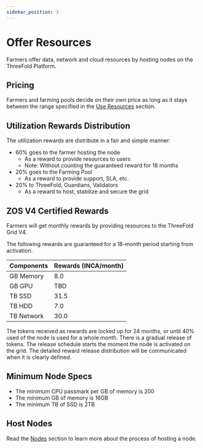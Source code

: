 ```yaml
---
sidebar_position: 3
---
```


# Offer Resources

Farmers offer data, network and cloud resources by hosting nodes on the ThreeFold Platform.

## Pricing

Farmers and farming pools decide on their own price as long as it stays between the range specified in the [Use Resources](./use_resources.md) section.

## Utilization Rewards Distribution

The utilization rewards are distribute in a fair and simple manner:

- 60% goes to the farmer hosting the node
  - As a reward to provide resources to users
  - Note: Without counting the guaranteed reward for 18 months
- 20% goes to the Farming Pool
  - As a reward to provide support, SLA, etc.
- 20% to ThreeFold, Guardians, Validators
  - As a reward to host, stabilize and secure the grid

## ZOS V4 Certified Rewards

Farmers will get monthly rewards by providing resources to the ThreeFold Grid V4.

The following rewards are guaranteed for a 18-month period starting from activation.

| Components | Rewards (INCA/month) |
|---|---|
| GB Memory | 8.0 |
| GB GPU | TBD |
| TB SSD | 31.5 |
| TB HDD | 7.0 |
| TB Network | 30.0 | 

The tokens received as rewards are locked up for 24 months, or until 40% used of the node is used for a whole month. There is a gradual release of tokens. The release schedule starts the moment the node is activated on the grid. The detailed reward release distribution will be communicated when it is clearly defined.

## Minimum Node Specs

- The minimum CPU passmark per GB of memory is 200
- The minimum GB of memory is 16GB
- The minimum TB of SSD is 2TB

## Host Nodes

Read the [Nodes](/docs/category/nodes) section to learn more about the process of hosting a node.